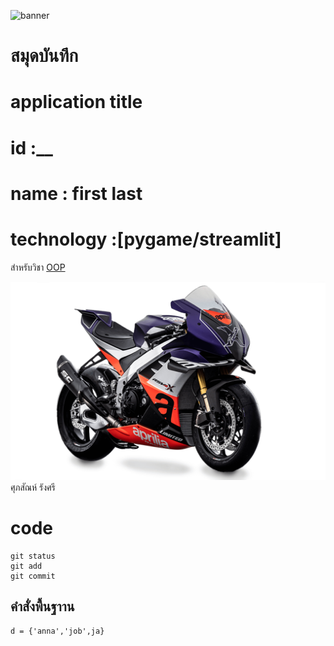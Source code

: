 ![banner](https://factoryworks.aprilia.com/img/motorbikes/mm-race-1100-2022/detail-00.jpg?v018)
# สมุดบันทึก
# application title 
# id :__
# name : first last
# technology :[pygame/streamlit]

สำหรับวิชา [OOP](https://www.facebook.com/profile.php?id=100091516873509) 

![download banner](./main.jpg)
ศุภสัณห์ รังศรี 
# code
```
git status
git add
git commit
```

## คำสั่งพื้นฐาาน
```
d = {'anna','job',ja}
```
